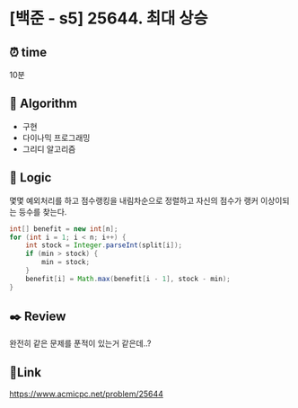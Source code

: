 # [백준 - s5] 25644. 최대 상승

## ⏰ **time**

10분

## :pushpin: **Algorithm**

- 구현
- 다이나믹 프로그래밍
- 그리디 알고리즘

## :round_pushpin: **Logic**

몇몇 예외처리를 하고 점수랭킹을 내림차순으로 정렬하고 자신의 점수가 랭커 이상이되는 등수를 찾는다.

```java
int[] benefit = new int[n];
for (int i = 1; i < n; i++) {
    int stock = Integer.parseInt(split[i]);
    if (min > stock) {
        min = stock;
    }
    benefit[i] = Math.max(benefit[i - 1], stock - min);
}
```

## :black_nib: **Review**

완전히 같은 문제를 푼적이 있는거 같은데..?

## 📡**Link**

https://www.acmicpc.net/problem/25644
